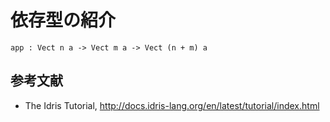 # 依存型の紹介

```
app : Vect n a -> Vect m a -> Vect (n + m) a
```

## 参考文献
- The Idris Tutorial, http://docs.idris-lang.org/en/latest/tutorial/index.html
